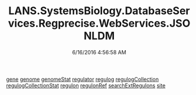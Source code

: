 ﻿---
title: LANS.SystemsBiology.DatabaseServices.Regprecise.WebServices.JSONLDM
date: 6/16/2016 4:56:58 AM
---

[gene](T-LANS.SystemsBiology.DatabaseServices.Regprecise.WebServices.JSONLDM.gene.html)
[genome](T-LANS.SystemsBiology.DatabaseServices.Regprecise.WebServices.JSONLDM.genome.html)
[genomeStat](T-LANS.SystemsBiology.DatabaseServices.Regprecise.WebServices.JSONLDM.genomeStat.html)
[regulator](T-LANS.SystemsBiology.DatabaseServices.Regprecise.WebServices.JSONLDM.regulator.html)
[regulog](T-LANS.SystemsBiology.DatabaseServices.Regprecise.WebServices.JSONLDM.regulog.html)
[regulogCollection](T-LANS.SystemsBiology.DatabaseServices.Regprecise.WebServices.JSONLDM.regulogCollection.html)
[regulogCollectionStat](T-LANS.SystemsBiology.DatabaseServices.Regprecise.WebServices.JSONLDM.regulogCollectionStat.html)
[regulon](T-LANS.SystemsBiology.DatabaseServices.Regprecise.WebServices.JSONLDM.regulon.html)
[regulonRef](T-LANS.SystemsBiology.DatabaseServices.Regprecise.WebServices.JSONLDM.regulonRef.html)
[searchExtRegulons](T-LANS.SystemsBiology.DatabaseServices.Regprecise.WebServices.JSONLDM.searchExtRegulons.html)
[site](T-LANS.SystemsBiology.DatabaseServices.Regprecise.WebServices.JSONLDM.site.html)
